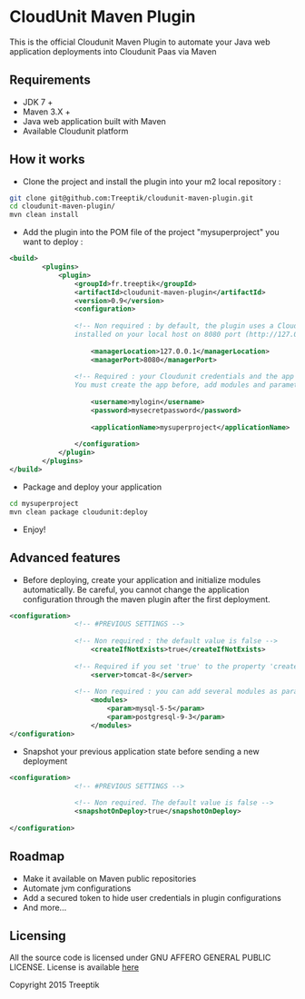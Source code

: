 # CloudUnit Maven Plugin

This is the official Cloudunit Maven Plugin to automate your Java web application deployments into Cloudunit Paas via Maven

## Requirements

- JDK 7 +
- Maven 3.X +
- Java web application built with Maven
- Available Cloudunit platform

## How it works

- Clone the project and install the plugin into your m2 local repository :

```bash
git clone git@github.com:Treeptik/cloudunit-maven-plugin.git
cd cloudunit-maven-plugin/
mvn clean install
```

- Add the plugin into the POM file of the project "mysuperproject" you want to deploy :

```xml
<build>
		<plugins>
			<plugin>
				<groupId>fr.treeptik</groupId>
				<artifactId>cloudunit-maven-plugin</artifactId>
				<version>0.9</version>
				<configuration>
				
				<!-- Non required : by default, the plugin uses a Cloudunit Manager 
				installed on your local host on 8080 port (http://127.0.0.1:8080)-->
				
					<managerLocation>127.0.0.1</managerLocation>
					<managerPort>8080</managerPort>
					
				<!-- Required : your Cloudunit credentials and the app you want to deploy on. 
				You must create the app before, add modules and parameters before using it-->
						
					<username>mylogin</username>
					<password>mysecretpassword</password>
					
					<applicationName>mysuperproject</applicationName>
					
				</configuration>
			</plugin>
		</plugins>
</build>
```
- Package and deploy your application

```bash
cd mysuperproject
mvn clean package cloudunit:deploy
```
- Enjoy!

## Advanced features

- Before deploying, create your application and initialize modules automatically.
Be careful, you cannot change the application configuration through the maven plugin
after the first deployment.

```xml
<configuration>
				<!-- #PREVIOUS SETTINGS -->
				
				<!-- Non required : the default value is false -->
					<createIfNotExists>true</createIfNotExists>
										
				<!-- Required if you set 'true' to the property 'createIfNotExists' -->				
					<server>tomcat-8</server>
					
				<!-- Non required : you can add several modules as parameters to this array -->				
					<modules>
						<param>mysql-5-5</param>
						<param>postgresql-9-3</param>
					</modules>					
</configuration>
```

- Snapshot your previous application state before sending a new deployment

```xml
<configuration>
				<!-- #PREVIOUS SETTINGS -->
				
				<!-- Non required. The default value is false -->
				<snapshotOnDeploy>true</snapshotOnDeploy>
				
</configuration>
```


## Roadmap

- Make it available on Maven public repositories
- Automate jvm configurations
- Add a secured token to hide user credentials in plugin configurations
- And more...

## Licensing

All the source code is licensed under GNU AFFERO GENERAL PUBLIC LICENSE. License is available [here](/LICENSE.txt)

Copyright 2015 Treeptik


